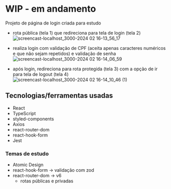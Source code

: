 # WIP - em andamento

Projeto de página de login criada para estudo

- rota pública (tela 1) que redireciona para tela de login (tela 2)
![screencast-localhost_3000-2024 02 16-13_56_17](https://github.com/magnamoz/login-page/assets/64369784/8281665e-0d72-444e-8233-67110b514411)

- realiza login com validação de CPF (aceita apenas caracteres numéricos e que não sejam repetidos) e validação de senha
![screencast-localhost_3000-2024 02 16-14_06_59](https://github.com/magnamoz/login-page/assets/64369784/80ec9521-02da-4644-880f-1c71d0704ef7)

- após login, redireciona para rota protegida (tela 3) com a opção de ir para tela de logout (tela 4)
![screencast-localhost_3000-2024 02 16-14_10_46 (1)](https://github.com/magnamoz/login-page/assets/64369784/c49e2f38-41b6-44d1-868e-058367ea2a4e)


## Tecnologias/ferramentas usadas
- React
- TypeScript
- styled-components
- Axios
- react-router-dom
- react-hook-form
- Jest

### Temas de estudo
- Atomic Design
- react-hook-form -> validação com zod
- react-router-dom -> v6
  - rotas públicas e privadas
